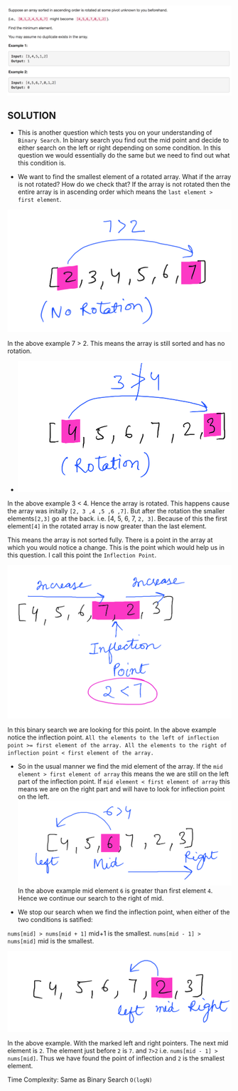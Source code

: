 ![alt text](https://raw.githubusercontent.com/DivyaGodayal/CoderChef-Kitchen/master/Images/min-rotated-array.png)

## SOLUTION

* This is another question which tests you on your understanding of `Binary Search`. 
In binary search you find out the mid point and decide to either search on the left or right depending on some condition.
In this question we would essentially do the same but we need to find out what this condition is. 

* We want to find the smallest element of a rotated array. What if the array is not rotated? How do we check that?
If the array is not rotated then the entire array is in ascending order which means the `last element > first element`.

![alt text](https://raw.githubusercontent.com/DivyaGodayal/CoderChef-Kitchen/master/Images/min-rotated-array-diag1.png)

In the above example 7 > 2. This means the array is still sorted and has no rotation.

* ![alt text](https://raw.githubusercontent.com/DivyaGodayal/CoderChef-Kitchen/master/Images/min-rotated-array-diag2.png)

In the above example 3 < 4. Hence the array is rotated. This happens cause the array was initally `[2, 3 ,4 ,5 ,6 ,7]`. But after the rotation the smaller elements`[2,3]` go at the back. i.e. [4, 5, 6, 7, `2, 3]`. Because of this the first element`[4]` in the rotated array is now greater than the last element.

This means the array is not sorted fully. There is a point in the array at which you would notice a change. 
This is the point which would help us in this question. I call this point the `Inflection Point`.

![alt text](https://raw.githubusercontent.com/DivyaGodayal/CoderChef-Kitchen/master/Images/min-rotated-array-diag3.png)

In this binary search we are looking for this point. In the above example notice the inflection point. 
`All the elements to the left of inflection point >= first element of the array.
All the elements to the right of inflection point < first element of the array.`

* So in the usual manner we find the mid element of the array. If the `mid element > first element of array` this means the we are still on the left part of the inflection point. If `mid element < first element of array` this means we are on the right part and will have to look for inflection point on the left.
![alt text](https://raw.githubusercontent.com/DivyaGodayal/CoderChef-Kitchen/master/Images/min-rotated-array-diag4.png)
In the above example mid element `6` is greater than first element `4`. Hence we continue our search to the right of mid.

* We stop our search when we find the inflection point, when either of the two conditions is satified:

`nums[mid] > nums[mid + 1]` mid+1 is the smallest.
`nums[mid - 1] > nums[mid]` mid is the smallest.

![alt text](https://raw.githubusercontent.com/DivyaGodayal/CoderChef-Kitchen/master/Images/min-rotated-array-diag5.png)

In the above example. With the marked left and right pointers. The next mid element is `2`. The element just before `2` is `7`. 
and `7>2` i.e. `nums[mid - 1] > nums[mid]`. Thus we have found the point of inflection and `2` is the smallest element.

Time Complexity: Same as Binary Search `O(logN)`
            





